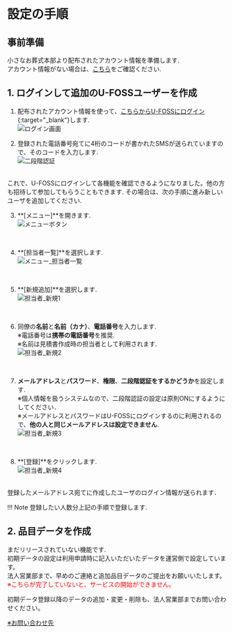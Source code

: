 # 設定の手順

## 事前準備
小さなお葬式本部より配布されたアカウント情報を準備します.  
アカウント情報がない場合は、[こちら](../shinnsei/)をご確認ください.

## 1. ログインして追加のU-FOSSユーザーを作成  

1. 配布されたアカウント情報を使って、[こちらからU-FOSSにログイン](https://staging.u-foss.jp/){:target="_blank"}します.  
 ![ログイン画面](../asset/image/setting/login.png)

2. 登録された電話番号宛てに4桁のコードが書かれたSMSが送られていますので、そのコードを入力します.  
 ![二段階認証](../asset/image/setting/login2.png)
<br>
これで、U-FOSSにログインして各機能を確認できるようになりました。他の方も招待して参加してもらうこともできます. その場合は、次の手順に進み新しいユーザを追加してください.  
<br>


3. **[メニュー]**を開きます.  
 ![メニューボタン](../asset/image/setting/menu_button.png)
<br>

4. **[担当者一覧]**を選択します.  
 ![メニュー_担当者一覧](../asset/image/setting/menu_select_staff.png)
<br>


5. **[新規追加]**を選択します.  
 ![担当者_新規1](../asset/image/setting/tantousha_insert1.png)
<br>
  

6. 同僚の**名前**と**名前（カナ）**、**電話番号**を入力します.   
※電話番号は**携帯の電話番号**を推奨.  
※名前は見積書作成時の担当者として利用されます.  
 ![担当者_新規2](../asset/image/setting/tantousha_insert2.png)
<br>
  

7. **メールアドレス**と**パスワード**、**権限**、**二段階認証をするかどうか**を設定します.  
※個人情報を扱うシステムなので、二段階認証の設定は原則ONにするようにしてください．  
※メールアドレスとパスワードはU-FOSSにログインするのに利用されるので、**他の人と同じメールアドレスは設定できません**.  
 ![担当者_新規3](../asset/image/setting/tantousha_insert3.png)
<br>
  

8. **[登録]**をクリックします.  
 ![担当者_新規4](../asset/image/setting/tantousha_insert4.png)
<br>
登録したメールアドレス宛てに作成したユーザのログイン情報が送られます．  
<br>

!!! Note
    登録したい人数分上記の手順で登録します.
　　

## 2. 品目データを作成
  
まだリリースされていない機能です.   
初期データの設定は利用申請時に記入いただいたデータを運営側で設定しています。  
法人営業部まで、早めのご連絡と追加品目データのご提出をお願いいたします。  
<span style="color: red; ">※こちらが完了していないと、サービスの開始ができません。  </span>
  
初期データ登録以降のデータの追加・変更・削除も、法人営業部までお問い合わせください。
  
[※お問い合わせ先](../contact/)